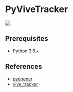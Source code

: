 # PyViveTracker

![](https://lh3.googleusercontent.com/IxkkMFdQQkFpFdrNo6D6ukAvD2N_2vlvK2IshO2Mo33LJU41EWVGPyf7dwTbEBOFIGCRkDS1zjqQyyEFF9qfycHorsXVo5wNEfhrt8QnPxzH3tK05GAv2EvN2k1Ga1ZwbEmTxuH5-w)

## Prerequisites
- Python 3.6.x

## References
* [pyopenvr](https://github.com/cmbruns/pyopenvr)
* [vive_tracker](https://github.com/moon-wreckers/vive_tracker)
